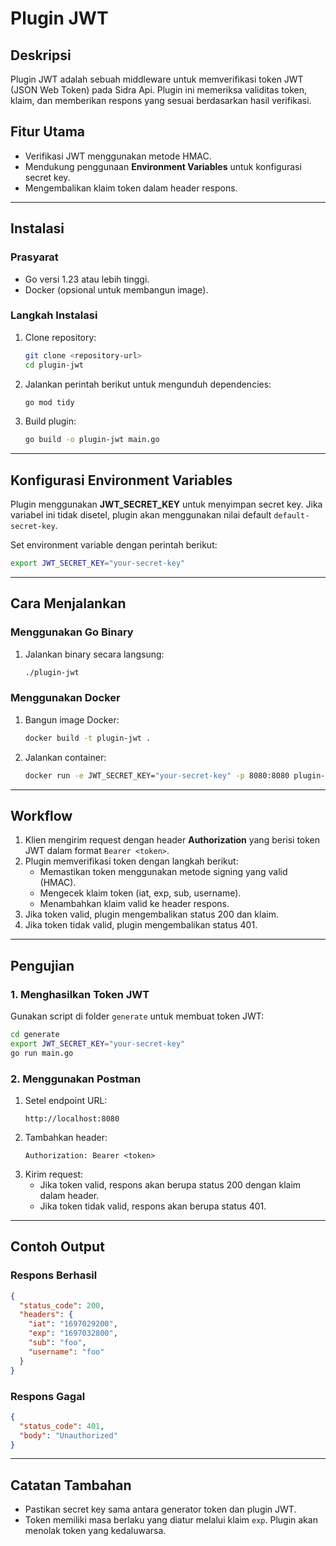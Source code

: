 # Plugin JWT

## Deskripsi
Plugin JWT adalah sebuah middleware untuk memverifikasi token JWT (JSON Web Token) pada Sidra Api. Plugin ini memeriksa validitas token, klaim, dan memberikan respons yang sesuai berdasarkan hasil verifikasi.

## Fitur Utama
- Verifikasi JWT menggunakan metode HMAC.
- Mendukung penggunaan **Environment Variables** untuk konfigurasi secret key.
- Mengembalikan klaim token dalam header respons.

---

## Instalasi
### Prasyarat
- Go versi 1.23 atau lebih tinggi.
- Docker (opsional untuk membangun image).

### Langkah Instalasi
1. Clone repository:
   ```bash
   git clone <repository-url>
   cd plugin-jwt
   ```
2. Jalankan perintah berikut untuk mengunduh dependencies:
   ```bash
   go mod tidy
   ```

3. Build plugin:
   ```bash
   go build -o plugin-jwt main.go
   ```

---

## Konfigurasi Environment Variables
Plugin menggunakan **JWT_SECRET_KEY** untuk menyimpan secret key. Jika variabel ini tidak disetel, plugin akan menggunakan nilai default `default-secret-key`.

Set environment variable dengan perintah berikut:
```bash
export JWT_SECRET_KEY="your-secret-key"
```

---

## Cara Menjalankan
### Menggunakan Go Binary
1. Jalankan binary secara langsung:
   ```bash
   ./plugin-jwt
   ```

### Menggunakan Docker
1. Bangun image Docker:
   ```bash
   docker build -t plugin-jwt .
   ```
2. Jalankan container:
   ```bash
   docker run -e JWT_SECRET_KEY="your-secret-key" -p 8080:8080 plugin-jwt
   ```

---

## Workflow
1. Klien mengirim request dengan header **Authorization** yang berisi token JWT dalam format `Bearer <token>`.
2. Plugin memverifikasi token dengan langkah berikut:
   - Memastikan token menggunakan metode signing yang valid (HMAC).
   - Mengecek klaim token (iat, exp, sub, username).
   - Menambahkan klaim valid ke header respons.
3. Jika token valid, plugin mengembalikan status 200 dan klaim.
4. Jika token tidak valid, plugin mengembalikan status 401.

---

## Pengujian
### 1. Menghasilkan Token JWT
Gunakan script di folder `generate` untuk membuat token JWT:
```bash
cd generate
export JWT_SECRET_KEY="your-secret-key"
go run main.go
```

### 2. Menggunakan Postman
1. Setel endpoint URL:
   ```
   http://localhost:8080
   ```
2. Tambahkan header:
   ```
   Authorization: Bearer <token>
   ```
3. Kirim request:
   - Jika token valid, respons akan berupa status 200 dengan klaim dalam header.
   - Jika token tidak valid, respons akan berupa status 401.

---

## Contoh Output
### Respons Berhasil
```json
{
  "status_code": 200,
  "headers": {
    "iat": "1697029200",
    "exp": "1697032800",
    "sub": "foo",
    "username": "foo"
  }
}
```

### Respons Gagal
```json
{
  "status_code": 401,
  "body": "Unauthorized"
}
```

---

## Catatan Tambahan
- Pastikan secret key sama antara generator token dan plugin JWT.
- Token memiliki masa berlaku yang diatur melalui klaim `exp`. Plugin akan menolak token yang kedaluwarsa.
